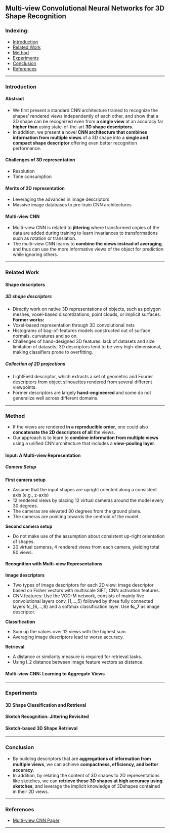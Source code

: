 ## Multi-view Convolutional Neural Networks for 3D Shape Recognition

### Indexing:
- [Introduction](#Introduction)
- [Related Work](#Related-Work)
- [Method](#Method)
- [Experiments](#Experiments)
- [Conclusion](#Conclusion)
- [References](#References)

---
### Introduction
#### Abstract
- We ﬁrst present a standard CNN architecture trained to recognize the shapes’ rendered views independently of each other, and show that
a 3D shape can be recognized even from **a single view** at an accuracy far **higher than** using state-of-the-art **3D shape descriptors**.
- In addition, we present a novel **CNN architecture that combines information from multiple views** of a 3D shape into a **single and compact shape descriptor** offering even better recognition performance. 

#### Challenges of 3D representation
- Resolution
- Time consumption

#### Merits of 2D representation
- Leveraging the advances in image descriptors
- Massive image databases to pre-train CNN architectures

#### Multi-view CNN
- Multi-view CNN is related to **jittering** where transformed copies of the data are added during training to learn invariances to transformations such as rotation or translation.
- The multi-view CNN learns to **combine the views instead of averaging**, and thus can use the more informative views of the object for prediction while ignoring others. 

---
### Related Work
#### Shape descriptors
##### 3D shape descriptors 
- Directly work on native 3D representations of objects, such as polygon meshes, voxel-based discretizations, point clouds, or implicit surfaces.
**Former works:**
- Voxel-based representation through 3D convolutional nets
- Histograms of bag-of-features models constructed out of surface normals, curvatures and so on.
- Challenges of hand-designed 3D features: lack of datasets and size limitation of datasets; 3D descriptors tend to be very high-dimensional, making classifiers prone to overfitting.

##### Collection of 2D projections
- LightField descriptor, which extracts a set of geometric and Fourier descriptors from object silhouettes rendered from several different viewpoints.
- Former descriptors are largely **hand-engineered** and some do not generalize well across different domains.

---
### Method
- If the views are rendered **in a reproducible order**, one could also **concatenate the 2D descriptors of all** the views.
- Our approach is to learn to **combine information from multiple views** using a uniﬁed CNN architecture that includes a **view-pooling layer**.

#### Input: A Multi-view Representation
##### Camera Setup
**First camera setup**
- Assume that the input shapes are upright oriented along a consistent axis (e.g., z-axis)
- 12 rendered views by placing 12 virtual cameras around the model every 30 degrees.
- The cameras are elevated 30 degrees from the ground plane.
- The cameras are pointing towards the centroid of the model.

**Second camera setup**
- Do not make use of the assumption about consistent up-right orientation of shapes.
- 20 virtual cameras, 4 rendered views from each camera, yielding total 80 views.

#### Recognition with Multi-view Representations
**Image descriptors**
- Two types of image descriptors for each 2D view: image descriptor based on Fisher vectors with multiscale SIFT; CNN activation features.
- CNN features: Use the VGG-M network, consists of mainly five convolutional layers conv_{1,...,5} followed by three fully connected layers fc_{6,...,8} and a softmax classification layer. Use **fc_7** as image descriptor.

**Classification**
- Sum up the values over 12 views with the highest sum.
- Averaging image descriptors lead to worse accuracy.

**Retrieval**
- A distance or similarity measure is required for retrieval tasks.
- Using l_2 distance between image feature vectors as distance.

#### Multi-view CNN: Learning to Aggregate Views


---
### Experiments
#### 3D Shape Classification and Retrieval


#### Sketch Recognition: Jittering Revisited


#### Sketch-based 3D Shape Retrieval



---
### Conclusion
- By building descriptors that are **aggregations of information from multiple views**, we can achieve **compactness, efﬁciency, and better accuracy**.
- In addition, by relating the content of 3D shapes to 2D representations like sketches, we can **retrieve these 3D shapes at high accuracy using sketches**, and leverage the implicit knowledge of 3Dshapes contained in their 2D views. 

---
### References
- [Multi-view CNN Paper](http://vis-www.cs.umass.edu/mvcnn/docs/su15mvcnn.pdf)

---
